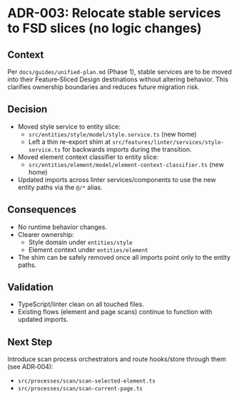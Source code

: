 # ADR-003: Relocate stable services to FSD slices (no logic changes)

## Context

Per `docs/guides/unified-plan.md` (Phase 1), stable services are to be moved into their Feature‑Sliced Design destinations without altering behavior. This clarifies ownership boundaries and reduces future migration risk.

## Decision

- Moved style service to entity slice:
  - `src/entities/style/model/style.service.ts` (new home)
  - Left a thin re-export shim at `src/features/linter/services/style-service.ts` for backwards imports during the transition.
- Moved element context classifier to entity slice:
  - `src/entities/element/model/element-context-classifier.ts` (new home)
- Updated imports across linter services/components to use the new entity paths via the `@/*` alias.

## Consequences

- No runtime behavior changes.
- Clearer ownership:
  - Style domain under `entities/style`
  - Element context under `entities/element`
- The shim can be safely removed once all imports point only to the entity paths.

## Validation

- TypeScript/linter clean on all touched files.
- Existing flows (element and page scans) continue to function with updated imports.

## Next Step

Introduce scan process orchestrators and route hooks/store through them (see ADR‑004):

- `src/processes/scan/scan-selected-element.ts`
- `src/processes/scan/scan-current-page.ts`
